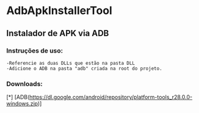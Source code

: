 # AdbApkInstallerTool

## Instalador de APK via ADB

### Instruções de uso:
```
-Referencie as duas DLLs que estão na pasta DLL
-Adicione o ADB na pasta "adb" criada na root do projeto.
```

### Downloads: 
[*] [ADB(https://dl.google.com/android/repository/platform-tools_r28.0.0-windows.zip)]
